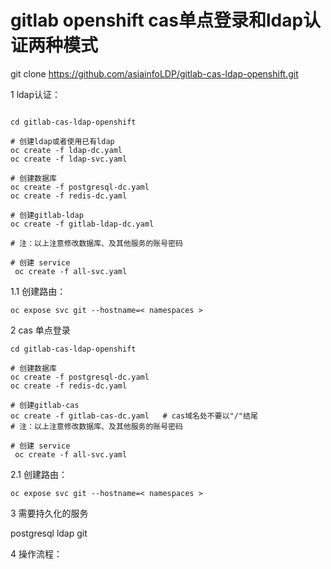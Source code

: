 # gitlab openshift cas单点登录和ldap认证两种模式

git clone https://github.com/asiainfoLDP/gitlab-cas-ldap-openshift.git

1 ldap认证：


```

cd gitlab-cas-ldap-openshift

# 创建ldap或者使用已有ldap
oc create -f ldap-dc.yaml
oc create -f ldap-svc.yaml

# 创建数据库
oc create -f postgresql-dc.yaml
oc create -f redis-dc.yaml

# 创建gitlab-ldap
oc create -f gitlab-ldap-dc.yaml

# 注：以上注意修改数据库、及其他服务的账号密码

# 创建 service
 oc create -f all-svc.yaml

```
1.1 创建路由：

```
oc expose svc git --hostname=< namespaces >
```

2 cas 单点登录

```
cd gitlab-cas-ldap-openshift

# 创建数据库
oc create -f postgresql-dc.yaml
oc create -f redis-dc.yaml

# 创建gitlab-cas
oc create -f gitlab-cas-dc.yaml   # cas域名处不要以"/"结尾
# 注：以上注意修改数据库、及其他服务的账号密码

# 创建 service
 oc create -f all-svc.yaml

```
2.1 创建路由：
```
oc expose svc git --hostname=< namespaces >
```

3 需要持久化的服务

postgresql ldap git

4 操作流程：
